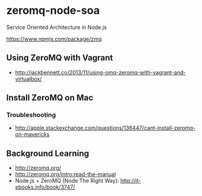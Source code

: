 zeromq-node-soa
===============

Service Oriented Architecture in Node.js


https://www.npmjs.com/package/zmq

## Using ZeroMQ with Vagrant

- http://jackbennett.co/2013/11/using-omq-zeromq-with-vagrant-and-virtualbox/


## Install ZeroMQ on Mac

### Troubleshooting

- http://apple.stackexchange.com/questions/136447/cant-install-zeromq-on-mavericks

## Background Learning

- http://zeromq.org/
- http://zeromq.org/intro:read-the-manual
- Node.js + ZeroMQ (Node The Right Way): http://it-ebooks.info/book/3747/